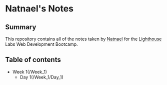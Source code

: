# Natnael's Notes
## Summary 

This repository contains all of the notes taken by [Natnael](https://github.com/nati047) for the [Lighthouse](https://www.lighthouselabs.ca/en) Labs Web Development Bootcamp.
## Table of contents
* Week 1(/Week_1)
  * Day 1(/Week_1/Day_1)
  